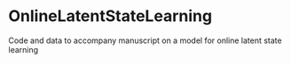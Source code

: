 # OnlineLatentStateLearning
Code and data to accompany manuscript on a model for online latent state learning
